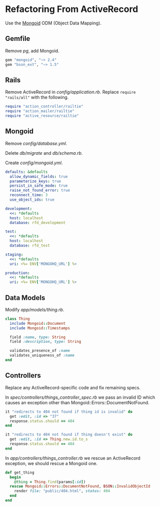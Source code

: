 # Refactoring From ActiveRecord

Use the [Mongoid](http://mongoid.org/) ODM (Object Data Mapping).

## Gemfile

Remove *pg*, add Mongoid.

```ruby
gem "mongoid", "~> 2.4"
gem "bson_ext", "~> 1.5"
```

## Rails

Remove ActiveRecord in *config/application.rb*. Replace `require "rails/all"` with the following.

```ruby
require "action_controller/railtie"
require "action_mailer/railtie"
require "active_resource/railtie"
```

## Mongoid

Remove *config/database.yml*.

Delete *db/migrate* and *db/schema.rb*.

Create *config/mongoid.yml*.

```yaml
defaults: &defaults
  allow_dynamic_fields: true
  parameterize_keys: true
  persist_in_safe_mode: true
  raise_not_found_error: true
  reconnect_time: 3
  use_object_ids: true

development:
  <<: *defaults
  host: localhost
  database: rfd_development

test:
  <<: *defaults
  host: localhost
  database: rfd_test

staging:
  <<: *defaults
  uri: <%= ENV['MONGOHQ_URL'] %>

production:
  <<: *defaults
  uri: <%= ENV['MONGOHQ_URL'] %>
```

## Data Models

Modify *app/models/thing.rb*.

```ruby
class Thing
  include Mongoid::Document
  include Mongoid::Timestamps

  field :name, type: String
  field :description, type: String

  validates_presence_of :name
  validates_uniqueness_of :name
end
```

## Controllers

Replace any ActiveRecord-specific code and fix remaining specs.

In *spec/controllers/things_controller_spec.rb* we pass an invalid ID which causes an exception other than Mongoid::Errors::DocumentNotFound. 

```ruby
it "redirects to 404 not found if thing id is invalid" do
  get :edit, :id => "37"
  response.status.should == 404
end

it "redirects to 404 not found if thing doesn't exist" do
  get :edit, :id => Thing.new.id.to_s
  response.status.should == 404
end
```

In *app/controllers/things_controller.rb* we rescue an ActiveRecord exception, we should rescue a Mongoid one.

```ruby
def get_thing
  begin
    @thing = Thing.find(params[:id])
  rescue Mongoid::Errors::DocumentNotFound, BSON::InvalidObjectId
    render file: "public/404.html", status: 404
  end
end
```

